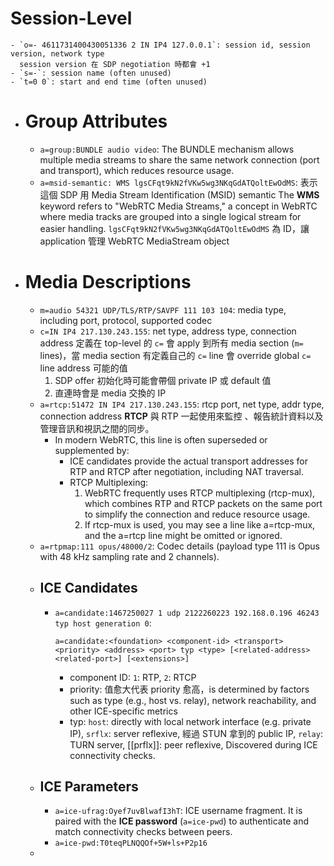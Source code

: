 # Session-Level
	- `o=- 4611731400430051336 2 IN IP4 127.0.0.1`: session id, session version, network type
	  session version 在 SDP negotiation 時都會 +1
	- `s=-`: session name (often unused)
	- `t=0 0`: start and end time (often unused)
- # Group Attributes
	- `a=group:BUNDLE audio video`: The BUNDLE mechanism allows multiple media streams to share the same network connection (port and transport), which reduces resource usage.
	- `a=msid-semantic: WMS lgsCFqt9kN2fVKw5wg3NKqGdATQoltEwOdMS`: 
	  表示這個 SDP 用 Media Stream Identification (MSID) semantic
	  The **WMS** keyword refers to "WebRTC Media Streams," a concept in WebRTC where media tracks are grouped into a single logical stream for easier handling.
	  `lgsCFqt9kN2fVKw5wg3NKqGdATQoltEwOdMS` 為 ID，讓 application 管理 WebRTC MediaStream object
- # Media Descriptions
	- `m=audio 54321 UDP/TLS/RTP/SAVPF 111 103 104`: media type, including port, protocol, supported codec
	- `c=IN IP4 217.130.243.155`: net type, address type, connection address
	  定義在 top-level 的 `c=` 會 apply 到所有 media section (`m=` lines)，當 media section 有定義自己的 `c=` line 會 override global `c=` line
	  address 可能的值
	  1. SDP offer 初始化時可能會帶個 private IP 或 default 值
	  2. 直連時會是 media 交換的 IP
	- `a=rtcp:51472 IN IP4 217.130.243.155`: rtcp port, net type, addr type, connection address
	  **RTCP** 與 RTP 一起使用來監控 、報告統計資料以及管理音訊和視訊之間的同步。
		- In modern WebRTC, this line is often superseded or supplemented by:
			- ICE candidates provide the actual transport addresses for RTP and RTCP after negotiation, including NAT traversal.
			- RTCP Multiplexing:
			  1. WebRTC frequently uses RTCP multiplexing (rtcp-mux), which combines RTP and RTCP packets on the same port to simplify the connection and reduce resource usage.
			  2. If rtcp-mux is used, you may see a line like a=rtcp-mux, and the a=rtcp line might be omitted or ignored.
	- `a=rtpmap:111 opus/48000/2`: Codec details (payload type 111 is Opus with 48 kHz sampling rate and 2 channels).
	- ## ICE Candidates
		- `a=candidate:1467250027 1 udp 2122260223 192.168.0.196 46243 typ host generation 0`:
		  
		  ```shell
		  a=candidate:<foundation> <component-id> <transport> <priority> <address> <port> typ <type> [<related-address> <related-port>] [<extensions>]
		  ```
			- component ID: `1`: RTP, `2`: RTCP
			- priority: 值愈大代表 priority 愈高，is determined by factors such as type (e.g., host vs. relay), network reachability, and other ICE-specific metrics
			- typ: `host`: directly with local network interface (e.g. private IP), `srflx`: server reflexive, 經過 STUN 拿到的 public IP, `relay`: TURN server, [[prflx]]: peer reflexive, Discovered during ICE connectivity checks.
	- ## ICE Parameters
		- `a=ice-ufrag:Oyef7uvBlwafI3hT`: ICE username fragment.
		  It is paired with the **ICE password** (`a=ice-pwd`) to authenticate and match connectivity checks between peers.
		- `a=ice-pwd:T0teqPLNQQOf+5W+ls+P2p16`
	-